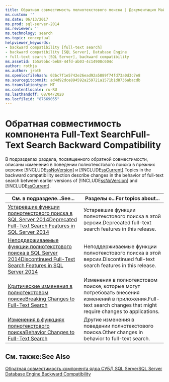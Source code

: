 ```yaml
---
title: Обратная совместимость полнотекстового поиска | Документация Майкрософт
ms.custom: ''
ms.date: 06/13/2017
ms.prod: sql-server-2014
ms.reviewer: ''
ms.technology: search
ms.topic: conceptual
helpviewer_keywords:
- backward compatibility [full-text search]
- backward compatibility [SQL Server], Database Engine
- full-text search [SQL Server], backward compatibility
ms.assetid: 1b5a9bbc-beb8-44fd-ab03-4c14908c604c
author: rothja
ms.author: jroth
ms.openlocfilehash: 03bc7f1e5742e26ead92a5889f74fd73a0d3c7e8
ms.sourcegitcommit: ad4d92dce894592a259721a1571b1d8736abacdb
ms.translationtype: MT
ms.contentlocale: ru-RU
ms.lasthandoff: 08/04/2020
ms.locfileid: "87669055"
---
```

# <a name="full-text-search-backward-compatibility"></a><span data-ttu-id="3ba61-102">Обратная совместимость компонента Full-Text Search</span><span class="sxs-lookup"><span data-stu-id="3ba61-102">Full-Text Search Backward Compatibility</span></span>
  <span data-ttu-id="3ba61-103">В подразделах раздела, посвященного обратной совместимости, описаны изменения в поведении полнотекстового поиска в прежних версиях [!INCLUDE[ssNoVersion](../includes/ssnoversion-md.md)] и [!INCLUDE[ssCurrent](../includes/sscurrent-md.md)].</span><span class="sxs-lookup"><span data-stu-id="3ba61-103">Topics in the backward compatibility section describe changes in the behavior of full-text search between earlier versions of [!INCLUDE[ssNoVersion](../includes/ssnoversion-md.md)] and [!INCLUDE[ssCurrent](../includes/sscurrent-md.md)].</span></span>  
  
|<span data-ttu-id="3ba61-104">См. в подразделе...</span><span class="sxs-lookup"><span data-stu-id="3ba61-104">See...</span></span>|<span data-ttu-id="3ba61-105">Разделы о...</span><span class="sxs-lookup"><span data-stu-id="3ba61-105">For topics about...</span></span>|  
|----------|-----------------------|  
|[<span data-ttu-id="3ba61-106">Устаревшие функции полнотекстового поиска в SQL Server 2014</span><span class="sxs-lookup"><span data-stu-id="3ba61-106">Deprecated Full-Text Search Features in SQL Server 2014</span></span>](../relational-databases/search/deprecated-full-text-search-features-in-sql-server-2016.md)|<span data-ttu-id="3ba61-107">Устаревшие функции полнотекстового поиска в этой версии.</span><span class="sxs-lookup"><span data-stu-id="3ba61-107">Deprecated full-text search features in this release.</span></span>|  
|[<span data-ttu-id="3ba61-108">Неподдерживаемые функции полнотекстового поиска в SQL Server 2014</span><span class="sxs-lookup"><span data-stu-id="3ba61-108">Discontinued Full-Text Search Features in SQL Server 2014</span></span>](../../2014/database-engine/discontinued-full-text-search-features-in-sql-server-2014.md)|<span data-ttu-id="3ba61-109">Неподдерживаемые функции полнотекстового поиска в этой версии.</span><span class="sxs-lookup"><span data-stu-id="3ba61-109">Discontinued full-text search features in this release.</span></span>|  
|[<span data-ttu-id="3ba61-110">Критические изменения в полнотекстовом поиске</span><span class="sxs-lookup"><span data-stu-id="3ba61-110">Breaking Changes to Full-Text Search</span></span>](breaking-changes-to-full-text-search.md)|<span data-ttu-id="3ba61-111">Изменения в полнотекстовом поиске, которые могут потребовать внесения изменений в приложения.</span><span class="sxs-lookup"><span data-stu-id="3ba61-111">Full-text search changes that might require changes to applications.</span></span>|  
|[<span data-ttu-id="3ba61-112">Изменения в функциях полнотекстового поиска</span><span class="sxs-lookup"><span data-stu-id="3ba61-112">Behavior Changes to Full-Text Search</span></span>](../../2014/database-engine/behavior-changes-to-full-text-search.md)|<span data-ttu-id="3ba61-113">Другие изменения в поведении полнотекстового поиска.</span><span class="sxs-lookup"><span data-stu-id="3ba61-113">Other changes in behavior to full-text search.</span></span>|  
  
## <a name="see-also"></a><span data-ttu-id="3ba61-114">См. также:</span><span class="sxs-lookup"><span data-stu-id="3ba61-114">See Also</span></span>  
 [<span data-ttu-id="3ba61-115">Обратная совместимость компонента ядра СУБД SQL Server</span><span class="sxs-lookup"><span data-stu-id="3ba61-115">SQL Server Database Engine Backward Compatibility</span></span>](sql-server-database-engine-backward-compatibility.md)  
  
  
